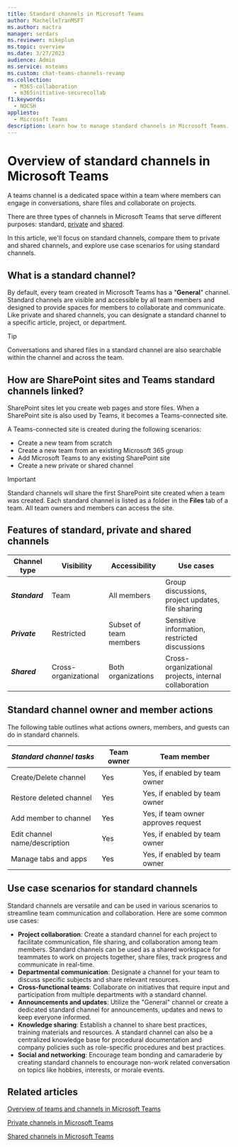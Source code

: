 ```yaml
---
title: Standard channels in Microsoft Teams
author: MachelleTranMSFT
ms.author: mactra
manager: serdars
ms.reviewer: mikeplum
ms.topic: overview
ms.date: 3/27/2023
audience: Admin
ms.service: msteams
ms.custom: chat-teams-channels-revamp
ms.collection: 
  - M365-collaboration
  - m365initiative-securecollab
f1.keywords: 
  - NOCSH
appliesto: 
  - Microsoft Teams
description: Learn how to manage standard channels in Microsoft Teams.
---
```

# Overview of standard channels in Microsoft Teams

A teams channel is a dedicated space within a team where members can engage in conversations, share files and collaborate on projects.

There are three types of channels in Microsoft Teams that serve different purposes: standard, [private](private-channels.md) and [shared](shared-channels.md).

In this article, we'll focus on standard channels, compare them to private and shared channels, and explore use case scenarios for using standard channels.

## What is a standard channel?

By default, every team created in Microsoft Teams has a "**General**" channel. Standard channels are visible and accessible by all team members and designed to provide spaces for members to collaborate and communicate. Like private and shared channels, you can designate a standard channel to a specific article, project, or department.

> [!TIP]
> Conversations and shared files in a standard channel are also searchable within the channel and across the team.

## How are SharePoint sites and Teams standard channels linked?

SharePoint sites let you create web pages and store files. When a SharePoint site is also used by Teams, it becomes a Teams-connected site.

A Teams-connected site is created during the following scenarios:

- Create a new team from scratch
- Create a new team from an existing Microsoft 365 group
- Add Microsoft Teams to any existing SharePoint site
- Create a new private or shared channel

> [!IMPORTANT]
> Standard channels will share the first SharePoint site created when a team was created. Each standard channel is listed as a folder in the **Files** tab of a team. All team owners and members can access the site.

## Features of standard, private and shared channels

|  Channel type | Visibility | Accessibility | Use cases |
|--------------|------------|--------------|-----------|
| ***Standard***    | Team       | All members  | Group discussions, project updates, file sharing |
| ***Private***      | Restricted | Subset of team members | Sensitive information, restricted discussions |
| ***Shared***       | Cross-organizational | Both organizations | Cross-organizational projects, internal collaboration

## Standard channel owner and member actions

The following table outlines what actions owners, members, and guests can do in standard channels.

|***Standard channel tasks*** | **Team owner** | **Team member**|
|----|----|----|
|Create/Delete channel  |     Yes    |    Yes, if enabled by team owner      |
| Restore deleted channel    |    Yes    |    Yes, if enabled by team owner    |
|Add member to channel    |    Yes    |    Yes, if team owner approves request    |
|Edit channel name/description    |    Yes     |     Yes, if enabled by team owner    |
Manage tabs and apps    |    Yes    |    Yes, if enabled by team owner    |

## Use case scenarios for standard channels

Standard channels are versatile and can be used in various scenarios to streamline team communication and collaboration. Here are some common use cases:

- **Project collaboration**: Create a standard channel for each project to facilitate communication, file sharing, and collaboration among team members. Standard channels can be used as a shared workspace for teammates to work on projects together, share files, track progress and communicate in real-time.
- **Departmental communication**: Designate a channel for your team to discuss specific subjects and share relevant resources.
- **Cross-functional teams**: Collaborate on initiatives that require input and participation from multiple departments with a standard channel.
- **Announcements and updates**: Utilize the "General" channel or create a dedicated standard channel for announcements, updates and news to keep everyone informed.
- **Knowledge sharing**: Establish a channel to share best practices, training materials and resources. A standard channel can also be a centralized knowledge base for procedural documentation and company policies such as role-specific procedures and best practices.
- **Social and networking**: Encourage team bonding and camaraderie by creating standard channels to encourage non-work related conversation on topics like hobbies, interests, or morale events.

## Related articles

[Overview of teams and channels in Microsoft Teams](teams-channels-overview.md)

[Private channels in Microsoft Teams](private-channels.md)

[Shared channels in Microsoft Teams](shared-channels.md)
